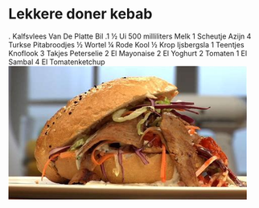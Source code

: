 # Lekkere doner kebab
.	Kalfsvlees Van De Platte Bil
.1 ½	Ui
500 milliliters	Melk
1	Scheutje Azijn
4	Turkse Pitabroodjes
½	Wortel
¼	Rode Kool
½	Krop Ijsbergsla
1	Teentjes Knoflook
3	Takjes Peterselie
2	El Mayonaise
2	El Yoghurt
2	Tomaten
1	El Sambal
4	El Tomatenketchup
![plaatje van doner](doner.jpg)

